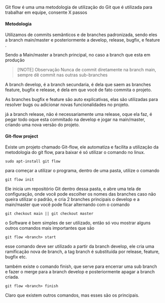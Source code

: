 Git flow é uma uma metodologia de utilização do Git que é utilizada para trabalhar em equipe, consente X passos

#### Metodologia
Utilizamos de commits semânticos e de branches padronizada, sendo eles a branch main/master e posteriormente a develop, release, bugfix, e feature .

Sendo a Main/master a branch principal, no caso a branch que esta em produção

> [!NOTE] Observação
> Nunca de commit diretamente na branch main, sempre dê commit nas outras sub-branches 

A branch develop, é a branch secundaria, é dela que saem as branches feature, bugfix e release, é dela em que você de fato commita o projeto.

As branches bugfix e  feature são auto explicativas, elas são utilizadas para resolver bugs ou adicionar novas funcionalidades no projeto.

já a branch release, não é necessariamente uma release, oque ela faz, é pegar todo oque esta commitado na develop e jogar na main/master, criando uma nova versão do projeto.

#### Git-flow project
Existe um projeto chamado Git-flow, ele automatiza e facilita a utilização da metodologia do git flow, para baixar é só utilizar o comando no linux.

```
sudo apt-install git flow
```

para começar a utilizar o programa, dentro de uma pasta, utilize o comando

```
git flow init
```

Ele inicia um repositório Git dentro dessa pasta, e abre uma tela de configuração, onde você pode escolher os nomes das branches caso não queira utilizar o padrão, e cria 2 branches principais o develop e a main/master que você pode ficar alternando com o comando

```
git checkout main || git checkout master
```

o Software é bem simples de ser utilizado, então só vou mostrar alguns outros comandos mais importantes que são

```
git flow <branch> start
```

esse comando deve ser utilizado a partir da branch develop, ele cria uma ramificação nova de branch, a tag branch é substituída por release, feature, bugfix etc.

também existe o comando finish, que serve para encerrar uma sub branch e fazer o merge para a branch develop e posteriormente apagar a branch criada.

```
git flow <branch> finish
```

Claro que existem outros comandos, mas esses são os principais.